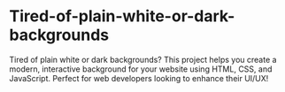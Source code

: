 # Tired-of-plain-white-or-dark-backgrounds
Tired of plain white or dark backgrounds? This project helps you create a modern, interactive background for your website using HTML, CSS, and JavaScript. Perfect for web developers looking to enhance their UI/UX!
